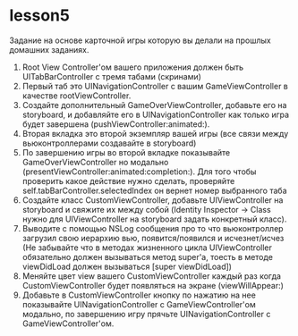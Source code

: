# lesson5
Задание на основе карточной игры которую вы делали на прошлых домашних заданиях.
1. Root View Controller'ом вашего приложения должен быть UITabBarController с тремя табами (скринами)
2. Первый таб это UINavigationController с вашим GameViewController в качестве rootViewController.
3. Создайте дополнительный GameOverViewController, добавьте его на storyboard, и добавляйте его в UINavigationController как только игра будет завершена (pushViewController:animated:).
4. Вторая вкладка это второй экземпляр вашей игры (все связи между вьюконтроллерами создавайте в storyboard)
5. По завершению игры во второй вкладке показывайте GameOverViewController но модально (presentViewController:animated:completion:). Для того чтобы проверить какое действие нужно сделать, проверяйте self.tabBarController.selectedIndex он вернет номер выбранного таба
6. Создайте класс CustomViewController, добавьте UIViewController на storyboard и свяжите их между собой (Identity Inspector -> Class нужно для UIViewController на storyboard задать конкретный класс).
7. Выводите с помощью NSLog сообщения про то что вьюконтроллер загрузил свою иерархию вью, появится/появился и исчезнет/исчез (Не забывайте что в методах жизненного цикла UIViewController обязательно должен вызываться метод super'a, тоесть в методе viewDidLoad должен вызываться [super viewDidLoad])
8. Меняйте цвет view вашего CustomViewController каждый раз когда CustomViewController будет появляться на экране (viewWillAppear:)
9. Добавьте в CustomViewController кнопку по нажатию на нее показывайте UINavigationController c GameViewController'ом модально, по завершению игру прячьте UINavigationController c GameViewController'ом.
